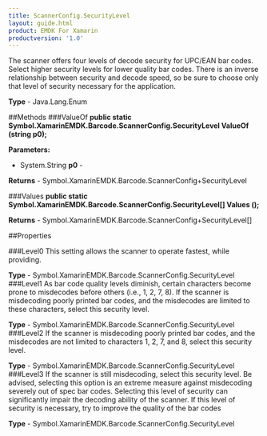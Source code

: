 ```yaml
---
title: ScannerConfig.SecurityLevel
layout: guide.html
product: EMDK For Xamarin
productversion: '1.0'
---
```

The scanner offers four levels of decode security for UPC/EAN bar codes. Select higher security levels for lower quality bar codes. There is an inverse relationship between security and decode speed, so be sure to choose only that level of security necessary for the application.

**Type** - Java.Lang.Enum

##Methods
###ValueOf
**public static Symbol.XamarinEMDK.Barcode.ScannerConfig.SecurityLevel ValueOf (string p0);**


        

**Parameters:** 

* System.String **p0** - 
        

**Returns** - Symbol.XamarinEMDK.Barcode.ScannerConfig+SecurityLevel

###Values
**public static Symbol.XamarinEMDK.Barcode.ScannerConfig.SecurityLevel[] Values ();**


        


**Returns** - Symbol.XamarinEMDK.Barcode.ScannerConfig+SecurityLevel[]

##Properties

###Level0
This setting allows the scanner to operate fastest, while providing.

**Type** - Symbol.XamarinEMDK.Barcode.ScannerConfig.SecurityLevel
###Level1
As bar code quality levels diminish, certain characters become prone to misdecodes before others (i.e., 1, 2, 7, 8). If the scanner is misdecoding poorly printed bar codes, and the misdecodes are limited to these characters, select this security level.

**Type** - Symbol.XamarinEMDK.Barcode.ScannerConfig.SecurityLevel
###Level2
If the scanner is misdecoding poorly printed bar codes, and the misdecodes are not limited to characters 1, 2, 7, and 8, select this security level.

**Type** - Symbol.XamarinEMDK.Barcode.ScannerConfig.SecurityLevel
###Level3
If the scanner is still misdecoding, select this security level. Be advised, selecting this option is an extreme measure against misdecoding severely out of spec bar codes. Selecting this level of security can significantly impair the decoding ability of the scanner. If this level of security is necessary, try to improve the quality of the bar codes

**Type** - Symbol.XamarinEMDK.Barcode.ScannerConfig.SecurityLevel















